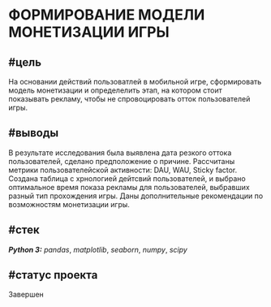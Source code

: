 # ФОРМИРОВАНИЕ МОДЕЛИ МОНЕТИЗАЦИИ ИГРЫ 

## #цель

На основании действий пользоватлей в мобильной игре, сформировать модель монетизации и определелить этап, на котором стоит показывать рекламу, чтобы не спровоцировать отток пользователей игры.

## #выводы

В результате исследования была выявлена дата резкого оттока пользователей, сделано предположение о причине. Рассчитаны метрики пользователейской активности: DAU, WAU, Sticky factor. Создана таблица с хрнологией дейтсвий пользователей, и выбрано оптимальное время показа рекламы для пользователей, выбравших разный тип прохождения игры. Даны дополнительные рекомендации по возможностям монетизации игры. 

## #стек
___Python 3:___ *pandas*, *matplotlib*, *seaborn*, *numpy*, *scipy*

## #статус проекта 
Завершен 







